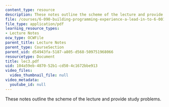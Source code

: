 ```yaml
---
content_type: resource
description: These notes outline the scheme of the lecture and provide study problems.
file: /courses/6-090-building-programming-experience-a-lead-in-to-6-001-january-iap-2005/104a59eb487052b1cd504c1672bbe913_lec3.pdf
file_type: application/pdf
learning_resource_types:
- Lecture Notes
ocw_type: OCWFile
parent_title: Lecture Notes
parent_type: CourseSection
parent_uid: d54943fa-5187-a805-d568-509751968066
resourcetype: Document
title: lec3.pdf
uid: 104a59eb-4870-52b1-cd50-4c1672bbe913
video_files:
  video_thumbnail_file: null
video_metadata:
  youtube_id: null
---
```

These notes outline the scheme of the lecture and provide study problems.

